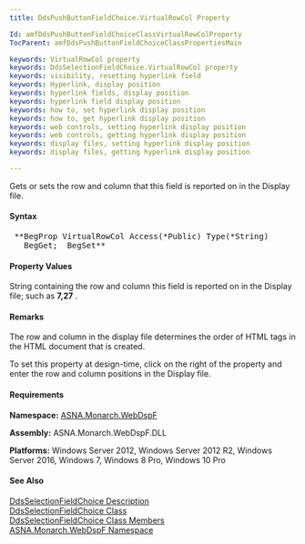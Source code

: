 ```yaml
---
title: DdsPushButtonFieldChoice.VirtualRowCol Property

Id: amfDdsPushButtonFieldChoiceClassVirtualRowColProperty
TocParent: amfDdsPushButtonFieldChoiceClassPropertiesMain

keywords: VirtualRowCol property
keywords: DdsSelectionFieldChoice.VirtualRowCol property
keywords: visibility, resetting hyperlink field
keywords: Hyperlink, display position
keywords: hyperlink fields, display position
keywords: hyperlink field display position
keywords: how to, set hyperlink display position
keywords: how to, get hyperlink display position
keywords: web controls, setting hyperlink display position
keywords: web controls, getting hyperlink display position
keywords: display files, setting hyperlink display position
keywords: display files, getting hyperlink display position

---
```


Gets or sets the row and column that this field is reported on in the Display file.

#### Syntax
<pre class="prettyprint"> **BegProp VirtualRowCol Access(*Public) Type(*String)
   BegGet;  BegSet** </pre>

#### Property Values
String containing the row and column this field is reported on in the Display file; such as **7,27** .

#### Remarks
The row and column in the display file determines the order of HTML tags in the HTML document that is created.

To set this property at design-time, click on the right of the property and enter the row and column positions in the Display file.

#### Requirements
**Namespace:** [ASNA.Monarch.WebDspF](amfWebDspFNamespace.html)

**Assembly:** ASNA.Monarch.WebDspF.DLL

**Platforms:** Windows Server 2012, Windows Server 2012 R2, Windows Server 2016, Windows 7, Windows 8 Pro, Windows 10 Pro

#### See Also
[DdsSelectionFieldChoice Description](amfUnderstandingLinks.html)<br /> [DdsSelectionFieldChoice Class](amfDdsSelectionFieldChoiceClass.html) <br clear="none" /> [DdsSelectionFieldChoice Class Members](amfDdsSelectionFieldChoiceClassMembers.html) <br clear="none" /> [ ASNA.Monarch.WebDspF Namespace](amfWebDspFNamespace.html) 
